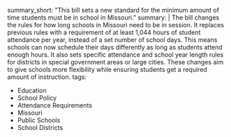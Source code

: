 summary_short: "This bill sets a new standard for the minimum amount of time students must be in school in Missouri."
summary: |
  The bill changes the rules for how long schools in Missouri need to be in session. It replaces previous rules with a requirement of at least 1,044 hours of student attendance per year, instead of a set number of school days. This means schools can now schedule their days differently as long as students attend enough hours. It also sets specific attendance and school year length rules for districts in special government areas or large cities. These changes aim to give schools more flexibility while ensuring students get a required amount of instruction.
tags:
  - Education
  - School Policy
  - Attendance Requirements
  - Missouri
  - Public Schools
  - School Districts
